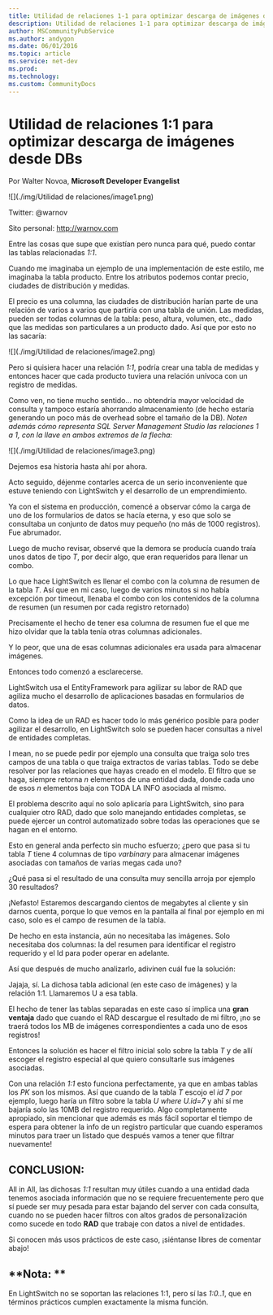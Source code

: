 ```yaml
---
title: Utilidad de relaciones 1-1 para optimizar descarga de imágenes desde DBs
description: Utilidad de relaciones 1-1 para optimizar descarga de imágenes desde DBs
author: MSCommunityPubService
ms.author: andygon
ms.date: 06/01/2016
ms.topic: article
ms.service: net-dev
ms.prod: 
ms.technology:
ms.custom: CommunityDocs
---
```


# Utilidad de relaciones 1:1 para optimizar descarga de imágenes desde DBs

Por Walter Novoa, **Microsoft Developer Evangelist**

![](./img/Utilidad de relaciones/image1.png)

Twitter: @warnov

Sito personal: <http://warnov.com>

Entre las cosas que supe que existían pero nunca para qué, puedo contar
las tablas relacionadas *1:1*.

Cuando me imaginaba un ejemplo de una implementación de este estilo, me
imaginaba la tabla producto. Entre los atributos podemos contar precio,
ciudades de distribución y medidas.

El precio es una columna, las ciudades de distribución harían parte de
una relación de varios a varios que partiría con una tabla de unión. Las
medidas, pueden ser todas columnas de la tabla: peso, altura, volumen,
etc., dado que las medidas son particulares a un producto dado. Así que
por esto no las sacaría:

![](./img/Utilidad de relaciones/image2.png)
    

Pero si quisiera hacer una relación *1:1*, podría crear una tabla de
medidas y entonces hacer que cada producto tuviera una relación unívoca
con un registro de medidas.

Como ven, no tiene mucho sentido... no obtendría mayor velocidad de
consulta y tampoco estaría ahorrando almacenamiento (de hecho estaría
generando un poco más de overhead sobre el tamaño de la DB). *Noten
además cómo representa SQL Server Management Studio las relaciones 1 a
1, con la llave en ambos extremos de la flecha:*

![](./img/Utilidad de relaciones/image3.png)
    

Dejemos esa historia hasta ahí por ahora.

Acto seguido, déjenme contarles acerca de un serio inconveniente que
estuve teniendo con LightSwitch y el desarrollo de un emprendimiento.

Ya con el sistema en producción, comencé a observar cómo la carga de uno
de los formularios de datos se hacía eterna, y eso que solo se
consultaba un conjunto de datos muy pequeño (no más de 1000 registros).
Fue abrumador.

Luego de mucho revisar, observé que la demora se producía cuando traía
unos datos de tipo *T*, por decir algo, que eran requeridos para llenar
un combo.

Lo que hace LightSwitch es llenar el combo con la columna de resumen de
la tabla *T*. Así que en mi caso, luego de varios minutos si no había
excepción por timeout, llenaba el combo con los contenidos de la columna
de resumen (un resumen por cada registro retornado)

Precisamente el hecho de tener esa columna de resumen fue el que me hizo
olvidar que la tabla tenía otras columnas adicionales.

Y lo peor, que una de esas columnas adicionales era usada para almacenar
imágenes.

Entonces todo comenzó a esclarecerse.

LightSwitch usa el EntityFramework para agilizar su labor de RAD que
agiliza mucho el desarrollo de aplicaciones basadas en formularios de
datos.

Como la idea de un RAD es hacer todo lo más genérico posible para poder
agilizar el desarrollo, en LightSwitch solo se pueden hacer consultas a
nivel de entidades completas.

I mean, no se puede pedir por ejemplo una consulta que traiga solo tres
campos de una tabla o que traiga extractos de varias tablas. Todo se
debe resolver por las relaciones que hayas creado en el modelo. El
filtro que se haga, siempre retorna *n* elementos de una entidad dada,
donde cada uno de esos *n* elementos baja con TODA LA INFO asociada al
mismo.

El problema descrito aquí no solo aplicaría para LightSwitch, sino para
cualquier otro RAD, dado que solo manejando entidades completas, se
puede ejercer un control automatizado sobre todas las operaciones que se
hagan en el entorno.

Esto en general anda perfecto sin mucho esfuerzo; ¿pero que pasa si tu
tabla *T* tiene 4 columnas de tipo *varbinary* para almacenar imágenes
asociadas con tamaños de varias megas cada uno?

¿Qué pasa si el resultado de una consulta muy sencilla arroja por
ejemplo 30 resultados?

¡Nefasto! Estaremos descargando cientos de megabytes al cliente y sin
darnos cuenta, porque lo que vemos en la pantalla al final por ejemplo
en mi caso, solo es el campo de resumen de la tabla.

De hecho en esta instancia, aún no necesitaba las imágenes. Solo
necesitaba dos columnas: la del resumen para identificar el registro
requerido y el Id para poder operar en adelante.

Así que después de mucho analizarlo, adivinen cuál fue la solución:

Jajaja, sí. La dichosa tabla adicional (en este caso de imágenes) y la
relación 1:1. Llamaremos U a esa tabla.

El hecho de tener las tablas separadas en este caso sí implica una
**gran ventaja** dado que cuando el RAD descargue el resultado de mi
filtro, ¡no se traerá todos los MB de imágenes correspondientes a cada
uno de esos registros!

Entonces la solución es hacer el filtro inicial solo sobre la tabla *T*
y de allí escoger el registro especial al que quiero consultarle sus
imágenes asociadas.

Con una relación *1:1* esto funciona perfectamente, ya que en ambas
tablas los *PK* son los mismos. Así que cuando de la tabla *T* escojo el
*id 7* por ejemplo, luego haría un filtro sobre la tabla *U where
U.id=7* y ahí sí me bajaría solo las 10MB del registro requerido. Algo
completamente apropiado, sin mencionar que además es más fácil soportar
el tiempo de espera para obtener la info de un registro particular que
cuando esperamos minutos para traer un listado que después vamos a tener
que filtrar nuevamente!

**CONCLUSION:**
---------------

All in All, las dichosas *1:1* resultan muy útiles cuando a una entidad
dada tenemos asociada información que no se requiere frecuentemente pero
que sí puede ser muy pesada para estar bajando del server con cada
consulta, cuando no se pueden hacer filtros con altos grados de
personalización como sucede en todo **RAD** que trabaje con datos a
nivel de entidades.

Si conocen más usos prácticos de este caso, ¡siéntanse libres de
comentar abajo!

**Nota: **
----------

En LightSwitch no se soportan las relaciones 1:1, pero sí las *1:0..1*,
que en términos prácticos cumplen exactamente la misma función.




